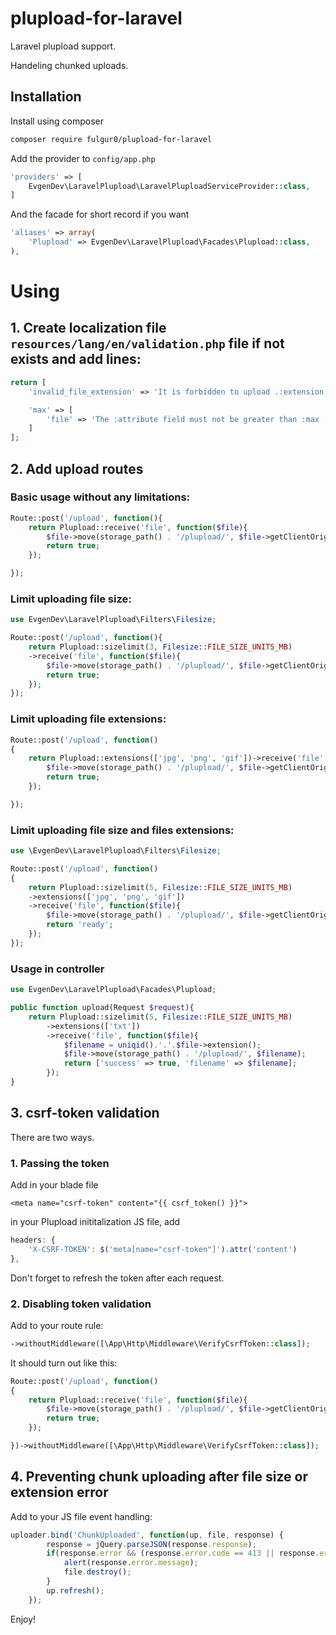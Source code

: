 plupload-for-laravel
================

Laravel plupload support.

Handeling chunked uploads.

## Installation

Install using composer 

```sh
composer require fulgur0/plupload-for-laravel
```

Add the provider to `config/app.php`

```php
'providers' => [
    EvgenDev\LaravelPlupload\LaravelPluploadServiceProvider::class,
]
```

And the facade for short record if you want

```php
'aliases' => array(
    'Plupload' => EvgenDev\LaravelPlupload\Facades\Plupload::class,
),
```

# Using
## 1. Create localization file ```resources/lang/en/validation.php``` file if not exists and add lines:

```php
return [
    'invalid_file_extension' => 'It is forbidden to upload .:extension files',

    'max' => [
        'file' => 'The :attribute field must not be greater than :max :units.',
    ]
];
```

## 2. Add upload routes
### Basic usage without any limitations:
```php
Route::post('/upload', function(){
    return Plupload::receive('file', function($file){
        $file->move(storage_path() . '/plupload/', $file->getClientOriginalName());
        return true;
    });

});
```

### Limit uploading file size:
```php
use EvgenDev\LaravelPlupload\Filters\Filesize;

Route::post('/upload', function(){
    return Plupload::sizelimit(3, Filesize::FILE_SIZE_UNITS_MB)
    ->receive('file', function($file){
        $file->move(storage_path() . '/plupload/', $file->getClientOriginalName());
        return true;
    });
});
```

### Limit uploading file extensions:
```php
Route::post('/upload', function()
{
    return Plupload::extensions(['jpg', 'png', 'gif'])->receive('file', function($file){
        $file->move(storage_path() . '/plupload/', $file->getClientOriginalName());
        return true;
    });

});
```

### Limit uploading file size and files extensions:
```php
use \EvgenDev\LaravelPlupload\Filters\Filesize;

Route::post('/upload', function()
{
    return Plupload::sizelimit(5, Filesize::FILE_SIZE_UNITS_MB)
    ->extensions(['jpg', 'png', 'gif'])
    ->receive('file', function($file){
        $file->move(storage_path() . '/plupload/', $file->getClientOriginalName());
        return 'ready';
    });
});
```

### Usage in controller
```php
use EvgenDev\LaravelPlupload\Facades\Plupload;

public function upload(Request $request){
    return Plupload::sizelimit(5, Filesize::FILE_SIZE_UNITS_MB)
        ->extensions(['txt'])
        ->receive('file', function($file){
            $filename = uniqid().'.'.$file->extension();
            $file->move(storage_path() . '/plupload/', $filename);
            return ['success' => true, 'filename' => $filename];
        });
}
```

## 3. csrf-token validation

There are two ways.

### 1. Passing the token

Add in your blade file

```
<meta name="csrf-token" content="{{ csrf_token() }}">
```

in your Plupload inititalization JS file, add

```js
headers: {
    'X-CSRF-TOKEN': $('meta[name="csrf-token"]').attr('content')
},
```

Don't forget to refresh the token after each request.

### 2. Disabling token validation

Add to your route rule:

```php
->withoutMiddleware([\App\Http\Middleware\VerifyCsrfToken::class]);
```

It should turn out like this:
```php
Route::post('/upload', function()
{
    return Plupload::receive('file', function($file){
        $file->move(storage_path() . '/plupload/', $file->getClientOriginalName());
        return true;
    });

})->withoutMiddleware([\App\Http\Middleware\VerifyCsrfToken::class]);
```

## 4. Preventing chunk uploading after file size or extension error

Add to your JS file event handling:
```js
uploader.bind('ChunkUploaded', function(up, file, response) {
        response = jQuery.parseJSON(response.response);
        if(response.error && (response.error.code == 413 || response.error.code == 415)){
            alert(response.error.message);
            file.destroy();
        }
        up.refresh();
    });
```

Enjoy!
